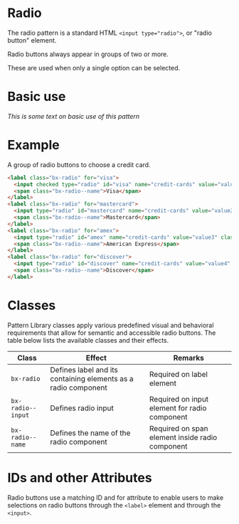 # Radio

The radio pattern is a standard HTML `<input type="radio">`, or "radio button" element.

Radio buttons always appear in groups of two or more.

These are used when only a single option can be selected.

# Basic use

*This is some text on basic use of this pattern*

# Example

A group of radio buttons to choose a credit card.

```html
<label class="bx-radio" for="visa">
  <input checked type="radio" id="visa" name="credit-cards" value="value1" class="bx-radio--input">
  <span class="bx-radio--name">Visa</span>
</label>
<label class="bx-radio" for="mastercard">
  <input type="radio" id="mastercard" name="credit-cards" value="value2" class="bx-radio--input">
  <span class="bx-radio--name">Mastercard</span>
</label>
<label class="bx-radio" for="amex">
  <input type="radio" id="amex" name="credit-cards" value="value3" class="bx-radio--input">
  <span class="bx-radio--name">American Express</span>
</label>
<label class="bx-radio" for="discover">
  <input type="radio" id="discover" name="credit-cards" value="value4" class="bx-radio--input">
  <span class="bx-radio--name">Discover</span>
</label>
```

# Classes

Pattern Library classes apply various predefined visual and behavioral requirements that allow for semantic and accessible radio buttons. The table below lists the available classes and their effects.

| Class | Effect | Remarks |
|-----------|--------|---------|
| `bx-radio` | Defines label and its containing elements as a radio component | Required on label element|
| `bx-radio--input` | Defines radio input | Required on input element for radio component |
| `bx-radio--name` | Defines the name of the radio component | Required on span element inside radio component |

# IDs and other Attributes

Radio buttons use a matching ID and for attribute to enable users to make selections on radio buttons through the `<label>` element and through the `<input>`.
